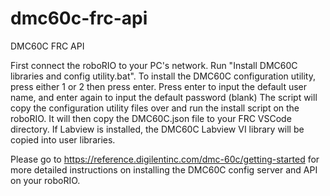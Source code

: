 # dmc60c-frc-api
DMC60C FRC API

First connect the roboRIO to your PC's network.
Run "Install DMC60C libraries and config utility.bat".
To install the DMC60C configuration utility, press either 1 or 2 then press enter.
Press enter to input the default user name, and enter again to input the default password (blank)
The script will copy the configuration utility files over and run the install script on the roboRIO.
It will then copy the DMC60C.json file to your FRC VSCode directory.
If Labview is installed, the DMC60C Labview VI library will be copied into user libraries.

Please go to https://reference.digilentinc.com/dmc-60c/getting-started for more detailed instructions on installing the DMC60C config server and API on your roboRIO.